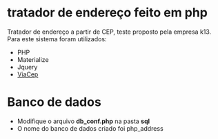 # tratador de endereço feito em php
Tratador de endereço a partir de CEP, teste proposto pela empresa k13. Para este sistema foram utilizados:
* PHP
* Materialize
* Jquery
* [ViaCep](https://viacep.com.br/) 

# Banco de dados
+ Modifique o arquivo **db_conf.php** na pasta **sql**
+ O nome do banco de dados criado foi php_address
